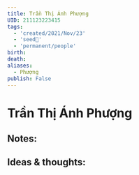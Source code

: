 ```yaml
---
title: Trần Thị Ánh Phượng
UID: 211123223415
tags:
  - 'created/2021/Nov/23'
  - 'seed🥜'
  - 'permanent/people'
birth:
death:
aliases:
  - Phượng
publish: False
---
```

# Trần Thị Ánh Phượng

## Notes:


## Ideas & thoughts:
